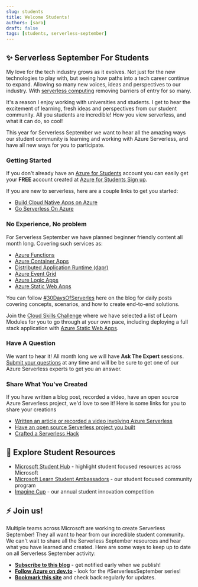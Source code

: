 ```yaml
---
slug: students
title: Welcome Students! 
authors: [sara]
draft: false
tags: [students, serverless-september]
---
```


## ✨ Serverless September For Students

My love for the tech industry grows as it evolves. Not just for the new technologies to play with, but seeing how paths into a tech career continue to expand. Allowing so many new voices, ideas and perspectives to our industry. With [serverless computing](https://azure.microsoft.com/en-us/resources/cloud-computing-dictionary/what-is-serverless-computing/?WT.mc_id=academic-75239-sagibbon) removing barriers of entry for so many.

It's a reason I enjoy working with universities and students. I get to hear the excitement of learning, fresh ideas and perspectives from our student community. All you students are incredible! How you view serverless, and what it can do, so cool!  

This year for Serverless September we want to hear all the amazing ways our student community is learning and working with Azure Serverless, and have all new ways for you to participate. 

### Getting Started

If you don't already have an [Azure for Students](https://docs.microsoft.com/en-us/azure/education-hub/azure-dev-tools-teaching/azure-students-program?WT.mc_id=academic-75239-sagibbon) account you can easily get your **FREE** account created at [Azure for Students Sign up](https://azure.microsoft.com/en-us/free/students/?WT.mc_id=academic-75239-sagibbon).

If you are new to serverless, here are a couple links to get you started:
 * [Build Cloud Native Apps on Azure](https://azure.microsoft.com/en-us/solutions/cloud-native-apps/?WT.mc_id=academic-75239-sagibbon)
 * [Go Serverless On Azure](https://azure.microsoft.com/en-us/solutions/serverless/?WT.mc_id=academic-75239-sagibbon)


### No Experience, No problem

For Serverless September we have planned beginner friendly content all month long. Covering such services as:
 * [Azure Functions](https://docs.microsoft.com/en-us/azure/azure-functions/functions-overview?WT.mc_id=academic-75239-sagibbon)
 * [Azure Container Apps](https://docs.microsoft.com/en-us/azure/container-apps/overview?WT.mc_id=academic-75239-sagibbon)
 * [Distributed Application Runtime (dapr)](https://dapr.io/)
 * [Azure Event Grid](https://docs.microsoft.com/en-us/azure/event-grid/?WT.mc_id=academic-75239-sagibbon)
 * [Azure Logic Apps](https://docs.microsoft.com/en-us/azure/static-web-apps/?WT.mc_id=academic-75239-sagibbon)
 * [Azure Static Web Apps](https://docs.microsoft.com/en-us/azure/logic-apps/?WT.mc_id=academic-75239-sagibbon)

You can follow [#30DaysOfServerles](https://azure.github.io/Cloud-Native/blog/) here on the blog for daily posts covering concepts, scenarios, and how to create end-to-end solutions. 

Join the [Cloud Skills Challenge](https://azure.github.io/Cloud-Native/serverless-september/CloudSkills/) where we have selected a list of Learn Modules for you to go through at your own pace, including deploying a full stack application with [Azure Static Web Apps](https://docs.microsoft.com/en-us/azure/logic-apps/?WT.mc_id=academic-75239-sagibbon).


### Have A Question 

We want to hear it! All month long we will have **Ask The Expert** sessions. [Submit your questions](https://github.com/Azure/Cloud-Native/issues/new?assignees=&labels=ask+the+expert&template=---ask-the-expert-.md&title=%5BAsk+The+Expert%5D++) at any time and will be be sure to get one of our Azure Serverless experts to get you an answer. 

### Share What You've Created 

If you have written a blog post, recorded a video, have an open source Azure Serverless project, we'd love to see it! Here is some links for you to share your creations

* [Written an article or recorded a video involving Azure Serverless](https://github.com/Azure/Cloud-Native/issues/new?assignees=&labels=&template=---community-buzz--share-technical-articles.md&title=)
* [Have an open source Serverless project you built](https://github.com/Azure/Cloud-Native/issues/new?assignees=&labels=&template=---community-showcase--share-code-projects.md&title=%5BShowcase+Submission%5D)
* [Crafted a Serverless Hack](https://github.com/Azure/Cloud-Native/issues/new?assignees=&labels=&template=---serverless-hacks--share-your-hack-.md&title=%5BServerless+Hacks%5D)

## 🧭 Explore Student Resources

* [Microsoft Student Hub](https://docs.microsoft.com/en-us/learn/student-hub/?WT.mc_id=academic-75239-sagibbon) - highlight student focused resources across Microsoft
* [Microsoft Learn Student Ambassadors](https://studentambassadors.microsoft.com/?WT.mc_id=academic-75239-sagibbon) - our student focused community program
* [Imagine Cup](https://imaginecup.microsoft.com/en-us/Events?ocid=pre_web_ambassador_learnmore_all?WT.mc_id=academic-75239-sagibbon) - our annual student innovation competition

## ⚡️ Join us!

Multiple teams across Microsoft are working to create Serverless September! They all want to hear from our incredible student community. We can't wait to share all the Serverless September resources and hear what you have learned and created. Here are some ways to keep up to date on all Serverless September activity:

* **[Subscribe to this blog](https://azure.github.io/Cloud-Native/blog/rss.xml)** - get notified early when we publish!
* **[Follow Azure on dev.to](https://dev.to/azure)** - look for the #ServerlessSeptember series!
* **[Bookmark this site](https://aka.ms/serverless-september?WT.mc_id=academic-75239-sagibbon)** and check back regularly for updates.